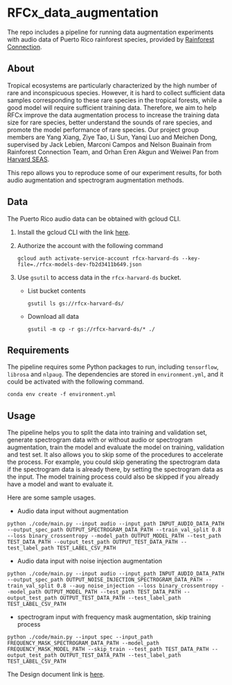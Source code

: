 # RFCx_data_augmentation
The repo includes a pipeline for running data augmentation experiments with audio data of Puerto Rico rainforest species, provided by [Rainforest Connection](https://rfcx.org/). 

## About 

Tropical ecosystems are particularly characterized by the high number of rare and inconspicuous species. However, it is hard to collect sufficient data samples corresponding to these rare species in the tropical forests, while a good model will require sufficient training data. Therefore, we aim to help RFCx improve the data augmentation process to increase the training data size for rare species, better understand the sounds of rare species, and promote the model performance of rare species. Our project group members are Yang Xiang, Ziye Tao, Li Sun, Yanqi Luo and Meichen Dong, supervised by Jack Lebien, Marconi Campos and Nelson Buainain from Rainforest Connection Team, and Orhan Eren Akgun and Weiwei Pan from [Harvard SEAS](https://seas.harvard.edu/). 

This repo allows you to reproduce some of our experiment results, for both audio augmentation and spectrogram augmentation methods. 

## Data 

The Puerto Rico audio data can be obtained with gcloud CLI. 

1. Install the gcloud CLI with the link [here](https://cloud.google.com/sdk/docs/install). 

2. Authorize the account with the following command

   ````shell
   gcloud auth activate-service-account rfcx-harvard-ds --key-file=./rfcx-models-dev-fb2d3411b649.json
   ````

3. Use `gsutil` to access data in the `rfcx-harvard-ds` bucket.

   * List bucket contents 

     ````shell
     gsutil ls gs://rfcx-harvard-ds/
     ````

   * Download all data

     ````shell
     gsutil -m cp -r gs://rfcx-harvard-ds/* ./
     ````

## Requirements

The pipeline requires some Python packages to run, including `tensorflow`, `librosa` and `nlpaug`. The dependencies are stored in `environment.yml`, and it could be activated with the following command. 
```shell
conda env create -f environment.yml
```

## Usage

The pipeline helps you to split the data into training and validation set, generate spectrogram data with or without audio or spectrogram augmentation, train the model and evaluate the model on training, validation and test set. It also allows you to skip some of the procedures to accelerate the process. For example, you could skip generating the spectrogram data if the spectrogram data is already there, by setting the spectrogram data as the input. The model training process could also be skipped if you already have a model and want to evaluate it. 

Here are some sample usages. 

* Audio data input without augmentation 

```shell
python ./code/main.py --input audio --input_path INPUT_AUDIO_DATA_PATH --output_spec_path OUTPUT_SPECTROGRAM_DATA_PATH --train_val_split 0.8 --loss binary_crossentropy --model_path OUTPUT_MODEL_PATH --test_path TEST_DATA_PATH --output_test_path OUTPUT_TEST_DATA_PATH --test_label_path TEST_LABEL_CSV_PATH 
```

* Audio data input with noise injection augmentation 

```shell
python ./code/main.py --input audio --input_path INPUT_AUDIO_DATA_PATH --output_spec_path OUTPUT_NOISE_INJECTION_SPECTROGRAM_DATA_PATH --train_val_split 0.8 --aug noise_injection --loss binary_crossentropy --model_path OUTPUT_MODEL_PATH --test_path TEST_DATA_PATH --output_test_path OUTPUT_TEST_DATA_PATH --test_label_path TEST_LABEL_CSV_PATH 
```

* spectrogram input with frequency mask augmentation, skip training process 

```shell
python ./code/main.py --input spec --input_path FREQUENCY_MASK_SPECTROGRAM_DATA_PATH --model_path FREQUENCY_MASK_MODEL_PATH --skip_train --test_path TEST_DATA_PATH --output_test_path OUTPUT_TEST_DATA_PATH --test_label_path TEST_LABEL_CSV_PATH 
```

The Design document link is [here](https://docs.google.com/document/d/1Fxcv6K84TplhNJIzEOL_pvuI2S2_y8KVa4ERp4DwUfo/edit?usp=sharing).

